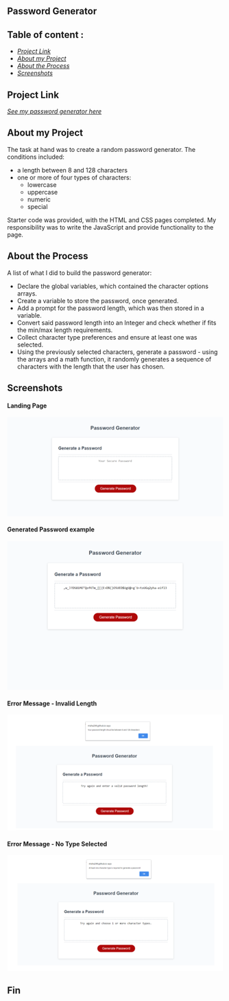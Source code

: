 ## Password Generator

## Table of content :

- [_Project Link_](#project-link)
- [_About my Project_](#about-my-project)
- [_About the Process_](#about-the-process)
- [_Screenshots_](#screenshots)

## Project Link

[_See my password generator here_](https://misha244.github.io/password_generator/)

## About my Project

The task at hand was to create a random password generator. The conditions included:

- a length between 8 and 128 characters
- one or more of four types of characters:
  - lowercase
  - uppercase
  - numeric
  - special

Starter code was provided, with the HTML and CSS pages completed. My responsibility was to write the JavaScript and provide functionality to the page.

## About the Process

A list of what I did to build the password generator:

- Declare the global variables, which contained the character options arrays.
- Create a variable to store the password, once generated.
- Add a prompt for the password length, which was then stored in a variable.
- Convert said password length into an Integer and check whether if fits the min/max length requirements.
- Collect character type preferences and ensure at least one was selected.
- Using the previously selected characters, generate a password - using the arrays and a math function, it randomly generates a sequence of characters with the length that the user has chosen.

## Screenshots

#### Landing Page

![Landing-page](assets/screenshots/landing.png)

#### Generated Password example

![Generated](assets/screenshots/password.png)

#### Error Message - Invalid Length

![Error-1](assets/screenshots/error-length.png)

#### Error Message - No Type Selected

![Error-2](assets/screenshots/error-type.png)

## Fin
